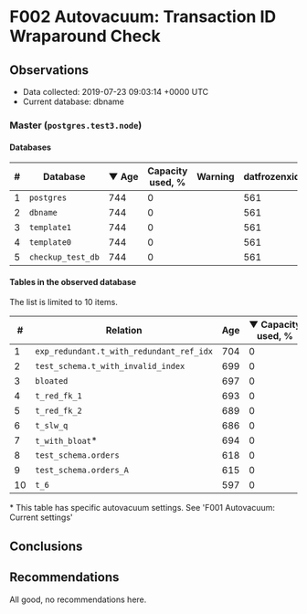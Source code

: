 # F002 Autovacuum: Transaction ID Wraparound Check #

## Observations ##
- Data collected: 2019-07-23 09:03:14 +0000 UTC
- Current database: dbname




### Master (`postgres.test3.node`) ###


#### Databases ####


| \# | Database | &#9660;&nbsp;Age | Capacity used, % | Warning | datfrozenxid |
|--|--------|-----|------------------|---------|--------------|
| 1 |`postgres`|744 |0 |  |561 |
| 2 |`dbname`|744 |0 |  |561 |
| 3 |`template1`|744 |0 |  |561 |
| 4 |`template0`|744 |0 |  |561 |
| 5 |`checkup_test_db`|744 |0 |  |561 |


#### Tables in the observed database ####
The list is limited to 10 items.

| \# | Relation | Age | &#9660;&nbsp;Capacity used, % | Warning |rel_relfrozenxid | toast_relfrozenxid |
|---|-------|-----|------------------|---------|-----------------|--------------------|
| 1 |`exp_redundant.t_with_redundant_ref_idx` |704 |0 |  |601 |0 |
| 2 |`test_schema.t_with_invalid_index` |699 |0 |  |606 |0 |
| 3 |`bloated` |697 |0 |  |608 |0 |
| 4 |`t_red_fk_1` |693 |0 |  |612 |0 |
| 5 |`t_red_fk_2` |689 |0 |  |616 |0 |
| 6 |`t_slw_q` |686 |0 |  |619 |0 |
| 7 |`t_with_bloat`\* |694 |0 |  |611 |0 |
| 8 |`test_schema.orders` |618 |0 |  |687 |0 |
| 9 |`test_schema.orders_A` |615 |0 |  |690 |0 |
| 10 |`t_6` |597 |0 |  |708 |0 |


\* This table has specific autovacuum settings. See 'F001 Autovacuum: Current settings'


## Conclusions ##
 


## Recommendations ##
  All good, no recommendations here.
 

